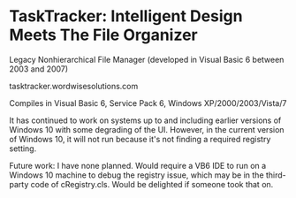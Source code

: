 # TaskTracker: Intelligent Design Meets The File Organizer

Legacy Nonhierarchical File Manager (developed in Visual Basic 6 between 2003 and 2007)

tasktracker.wordwisesolutions.com

Compiles in Visual Basic 6, Service Pack 6, Windows XP/2000/2003/Vista/7

It has continued to work on systems up to and including earlier versions of Windows 10 with some degrading of the UI. 
However, in the current version of Windows 10, it will not run because it's not finding a required registry setting.

Future work: I have none planned. Would require a VB6 IDE to run on a Windows 10 machine to debug the registry issue, which may be in the third-party code of cRegistry.cls.
Would be delighted if someone took that on.
